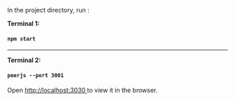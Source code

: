 

In the project directory, run :

**Terminal 1:**  
#### `npm start`    


___

**Terminal 2:**  
#### `peerjs --port 3001`     
  
  
  
Open [ http://localhost:3030 ](http://localhost:3030) to view it in the browser.
